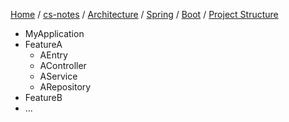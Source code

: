 [Home](https://mengxianbin.github.io) /
[cs-notes](https://mengxianbin.github.io/cs-notes/site) /
[Architecture](https://mengxianbin.github.io/cs-notes/site/Architecture) /
[Spring](https://mengxianbin.github.io/cs-notes/site/Architecture/Spring) /
[Boot](https://mengxianbin.github.io/cs-notes/site/Architecture/Spring/Boot) /
[Project Structure](https://mengxianbin.github.io/cs-notes/site/Architecture/Spring/Boot/Project%20Structure)

* MyApplication
* FeatureA
    * AEntry
    * AController
    * AService
    * ARepository
* FeatureB
* ...

